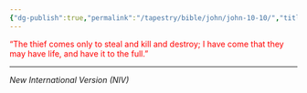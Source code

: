 ```yaml
---
{"dg-publish":true,"permalink":"/tapestry/bible/john/john-10-10/","title":"John 10:10","hide":true,"tags":["bible-verse","bible-verse"],"dgHomeLink":true,"dgShowLocalGraph":true,"dgEnableSearch":true}
---
```


<font color="#ff0000">“The thief comes only to steal and kill and destroy; I have come that they may have life, and have it to the full.”</font>

---
*New International Version (NIV)*

